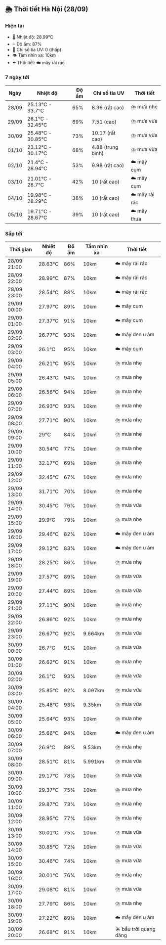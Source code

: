 ## 🌦️ Thời tiết Hà Nội (28/09)

### Hiện tại

- 🌡️ Nhiệt độ: 28.99℃
- 💦 Độ ẩm: 87%
- 🌟 Chỉ số tia UV: 0 (thấp)
- 👁️ Tầm nhìn xa: 10km
- ☂️ Thời tiết: ☁️ mây rải rác

### 7 ngày tới

| Ngày | Nhiệt độ | Độ ẩm | Chỉ số tia UV | Thời tiết |
| --- | --- | --- | --- | --- |
| 28/09 | 25.13℃ - 33.7℃ | 65% | 8.36 (rất cao) | ⛈️ mưa nhẹ |
| 29/09 | 26.1℃ - 32.45℃ | 69% | 7.51 (cao) | ⛈️ mưa vừa |
| 30/09 | 25.48℃ - 30.85℃ | 73% | 10.17 (rất cao) | ⛈️ mưa vừa |
| 01/10 | 23.12℃ - 30.17℃ | 68% | 4.88 (trung bình) | ⛈️ mưa vừa |
| 02/10 | 21.4℃ - 28.94℃ | 53% | 9.98 (rất cao) | ☁️ mây cụm |
| 03/10 | 21.01℃ - 28.7℃ | 42% | 10 (rất cao) | ☁️ mây cụm |
| 04/10 | 19.98℃ - 28.29℃ | 38% | 10 (rất cao) | ☁️ mây rải rác |
| 05/10 | 19.71℃ - 28.67℃ | 39% | 10 (rất cao) | ☁️ mây thưa |

### Sắp tới

| Thời gian | Nhiệt độ | Độ ẩm | Tầm nhìn xa | Thời tiết |
| --- | --- | --- | --- | --- |
| 28/09 21:00 | 28.63℃ | 86% | 10km | ☁️ mây rải rác |
| 28/09 22:00 | 28.99℃ | 87% | 10km | ☁️ mây rải rác |
| 28/09 23:00 | 28.54℃ | 88% | 10km | ☁️ mây rải rác |
| 29/09 00:00 | 27.97℃ | 89% | 10km | ☁️ mây cụm |
| 29/09 01:00 | 27.37℃ | 91% | 10km | ☁️ mây cụm |
| 29/09 02:00 | 26.77℃ | 93% | 10km | ☁️ mây đen u ám |
| 29/09 03:00 | 26.1℃ | 95% | 10km | ☁️ mây cụm |
| 29/09 04:00 | 26.21℃ | 95% | 10km | ⛈️ mưa nhẹ |
| 29/09 05:00 | 26.43℃ | 94% | 10km | ⛈️ mưa nhẹ |
| 29/09 06:00 | 26.56℃ | 94% | 10km | ⛈️ mưa nhẹ |
| 29/09 07:00 | 26.93℃ | 93% | 10km | ⛈️ mưa nhẹ |
| 29/09 08:00 | 27.71℃ | 90% | 10km | ⛈️ mưa nhẹ |
| 29/09 09:00 | 29℃ | 84% | 10km | ⛈️ mưa nhẹ |
| 29/09 10:00 | 30.54℃ | 77% | 10km | ⛈️ mưa nhẹ |
| 29/09 11:00 | 32.17℃ | 69% | 10km | ⛈️ mưa nhẹ |
| 29/09 12:00 | 32.45℃ | 67% | 10km | ⛈️ mưa nhẹ |
| 29/09 13:00 | 31.71℃ | 70% | 10km | ⛈️ mưa nhẹ |
| 29/09 14:00 | 30.45℃ | 76% | 10km | ⛈️ mưa vừa |
| 29/09 15:00 | 29.9℃ | 79% | 10km | ⛈️ mưa nhẹ |
| 29/09 16:00 | 29.46℃ | 82% | 10km | ☁️ mây đen u ám |
| 29/09 17:00 | 29.12℃ | 83% | 10km | ☁️ mây đen u ám |
| 29/09 18:00 | 28.25℃ | 86% | 10km | ⛈️ mưa nhẹ |
| 29/09 19:00 | 27.57℃ | 89% | 10km | ⛈️ mưa vừa |
| 29/09 20:00 | 27.44℃ | 89% | 10km | ⛈️ mưa vừa |
| 29/09 21:00 | 27.11℃ | 90% | 10km | ⛈️ mưa nhẹ |
| 29/09 22:00 | 26.86℃ | 92% | 10km | ⛈️ mưa nhẹ |
| 29/09 23:00 | 26.67℃ | 92% | 9.664km | ⛈️ mưa vừa |
| 30/09 00:00 | 26.7℃ | 91% | 10km | ⛈️ mưa vừa |
| 30/09 01:00 | 26.62℃ | 91% | 10km | ⛈️ mưa nhẹ |
| 30/09 02:00 | 26.1℃ | 93% | 10km | ⛈️ mưa vừa |
| 30/09 03:00 | 25.85℃ | 92% | 8.097km | ⛈️ mưa vừa |
| 30/09 04:00 | 25.48℃ | 93% | 9.35km | ⛈️ mưa vừa |
| 30/09 05:00 | 25.64℃ | 93% | 10km | ⛈️ mưa nhẹ |
| 30/09 06:00 | 25.66℃ | 94% | 10km | ☁️ mây đen u ám |
| 30/09 07:00 | 26.9℃ | 89% | 9.53km | ⛈️ mưa nhẹ |
| 30/09 08:00 | 28.51℃ | 81% | 5.991km | ⛈️ mưa vừa |
| 30/09 09:00 | 29.17℃ | 78% | 10km | ⛈️ mưa vừa |
| 30/09 10:00 | 29.37℃ | 75% | 10km | ⛈️ mưa nhẹ |
| 30/09 11:00 | 29.87℃ | 73% | 10km | ⛈️ mưa nhẹ |
| 30/09 12:00 | 28.95℃ | 77% | 10km | ⛈️ mưa nhẹ |
| 30/09 13:00 | 30.01℃ | 75% | 10km | ⛈️ mưa vừa |
| 30/09 14:00 | 30.85℃ | 72% | 10km | ⛈️ mưa vừa |
| 30/09 15:00 | 30.46℃ | 74% | 10km | ⛈️ mưa vừa |
| 30/09 16:00 | 30.01℃ | 76% | 10km | ⛈️ mưa nhẹ |
| 30/09 17:00 | 29.08℃ | 81% | 10km | ⛈️ mưa vừa |
| 30/09 18:00 | 27.79℃ | 86% | 10km | ⛈️ mưa nhẹ |
| 30/09 19:00 | 27.22℃ | 89% | 10km | ☁️ mây đen u ám |
| 30/09 20:00 | 26.68℃ | 91% | 10km | ☀️ bầu trời quang đãng |
